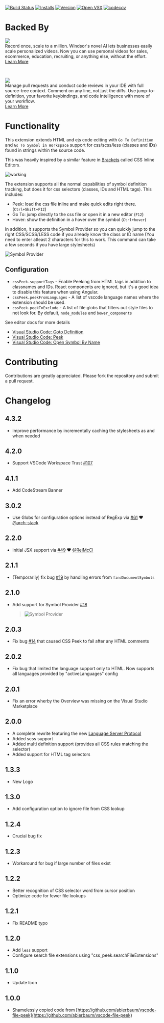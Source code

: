 [![Build Status](https://travis-ci.org/pranaygp/vscode-css-peek.svg?branch=master)](https://travis-ci.org/pranaygp/vscode-css-peek)
[![Installs](https://vsmarketplacebadge.apphb.com/installs-short/pranaygp.vscode-css-peek.svg)](https://marketplace.visualstudio.com/items?itemName=pranaygp.vscode-css-peek)
[![Version](https://vsmarketplacebadge.apphb.com/version/pranaygp.vscode-css-peek.svg)](https://marketplace.visualstudio.com/items?itemName=pranaygp.vscode-css-peek)
[![Open VSX](https://img.shields.io/badge/Open%20VSX-vscode--css--peek-purple)](https://open-vsx.org/extension/pranaygp/vscode-css-peek)
[![codecov](https://codecov.io/gh/pranaygp/vscode-css-peek/branch/master/graph/badge.svg)](https://codecov.io/gh/pranaygp/vscode-css-peek)

# Backed By


<p><a title="Try Windsor" href="https://windsor.io/?utm_source=vscmarket&amp;utm_campaign=pranaygp_css_peek&amp;utm_medium=banner"><img src="https://res.cloudinary.com/windsorio/image/upload/v1688631831/logo/blob_nxyzw7.png"></a></br>
Record once, scale to a million. Windsor's novel AI lets businesses easily scale personalized videos. Now you can use personal videos for sales, ecommerce, education, recruiting, or anything else, without the effort.<br> <a title="Try Windsor" href="https://windsor.io/?utm_source=vscmarket&amp;utm_campaign=pranaygp_css_peek&amp;utm_medium=banner">Learn More</a></p>
<br>
<p><a title="Try CodeStream" href="https://sponsorlink.codestream.com/?utm_source=vscmarket&amp;utm_campaign=pranaygp_css_peek&amp;utm_medium=banner"><img src="https://alt-images.codestream.com/codestream_logo_pranaygp_css_peek.png"></a></br>
Manage pull requests and conduct code reviews in your IDE with full source-tree context. Comment on any line, not just the diffs. Use jump-to-definition, your favorite keybindings, and code intelligence with more of your workflow.<br> <a title="Try CodeStream" href="https://sponsorlink.codestream.com/?utm_source=vscmarket&amp;utm_campaign=pranaygp_css_peek&amp;utm_medium=banner">Learn More</a></p>

# Functionality

This extension extends HTML and ejs code editing with `Go To Definition` and `Go To Symbol in Workspace` support for css/scss/less (classes and IDs) found in strings within the source code.

This was heavily inspired by a similar feature in [Brackets](http://brackets.io/) called CSS Inline Editors.

![working](https://github.com/pranaygp/vscode-css-peek/raw/master/readme/working.gif)

The extension supports all the normal capabilities of symbol definition tracking, but does it for css selectors (classes, IDs and HTML tags). This includes:

- Peek: load the css file inline and make quick edits right there. (`Ctrl+Shift+F12`)
- Go To: jump directly to the css file or open it in a new editor (`F12`)
- Hover: show the definition in a hover over the symbol (`Ctrl+hover`)

In addition, it supports the Symbol Provider so you can quickly jump to the right CSS/SCSS/LESS code if you already know the class or ID name (You need to enter atleast 2 characters for this to work. This command can take a few seconds if you have large stylesheets)

![Symbol Provider](https://github.com/pranaygp/vscode-css-peek/raw/master/readme/symbolProvider.gif)

## Configuration

- `cssPeek.supportTags` - Enable Peeking from HTML tags in addition to classnames and IDs. React components are ignored, but it's a good idea to disable this feature when using Angular.
- `cssPeek.peekFromLanguages` - A list of vscode language names where the extension should be used.
- `cssPeek.peekToExclude` - A list of file globs that filters out style files to not look for. By default, `node_modules` and `bower_components`

See editor docs for more details

- [Visual Studio Code: Goto Definition](https://code.visualstudio.com/docs/editor/editingevolved#_go-to-definition)
- [Visual Studio Code: Peek](https://code.visualstudio.com/docs/editor/editingevolved#_peek)
- [Visual Studio Code: Open Symbol By Name](https://code.visualstudio.com/Docs/editor/editingevolved#_open-symbol-by-name)

# Contributing

Contributions are greatly appreciated. Please fork the repository and submit a pull request.

# Changelog

## 4.3.2

- Improve performance by incrementally caching the stylesheets as and when needed

## 4.2.0

- Support VSCode Workspace Trust [#107](https://github.com/pranaygp/vscode-css-peek/issues/107)

## 4.1.1

- Add CodeStream Banner

## 3.0.2

- Use Globs for configuration options instead of RegExp via [#61](https://github.com/pranaygp/vscode-css-peek/pull/61) ❤ [@arch-stack](https://github.com/arch-stack)

## 2.2.0

- Initial JSX support via [#49](https://github.com/pranaygp/vscode-css-peek/pull/49) ❤ [@ReiMcCl](https://github.com/ReiMcCl)

## 2.1.1

- (Temporarily) fix bug [#19](https://github.com/pranaygp/vscode-css-peek/issues/18) by handling errors from `findDocumentSymbols`

## 2.1.0

- Add support for Symbol Provider [#18](https://github.com/pranaygp/vscode-css-peek/issues/18)
  > ![Symbol Provider](https://github.com/pranaygp/vscode-css-peek/raw/master/readme/symbolProvider.gif)

## 2.0.3

- Fix bug [#14](https://github.com/pranaygp/vscode-css-peek/issues/14) that caused CSS Peek to fail after any HTML comments

## 2.0.2

- Fix bug that limited the language support only to HTML. Now supports all languages provided by "activeLanguages" config

## 2.0.1

- Fix an error wherby the Overview was missing on the Visual Studio Marketplace

## 2.0.0

- A complete rewrite featuring the new [Language Server Protocol](https://github.com/Microsoft/language-server-protocol)
- Added scss support
- Added multi definition support (provides all CSS rules matching the selector)
- Added support for HTML tag selectors

## 1.3.3

- New Logo

## 1.3.0

- Add configuration option to ignore file from CSS lookup

## 1.2.4

- Crucial bug fix

## 1.2.3

- Workaround for bug if large number of files exist

## 1.2.2

- Better recognition of CSS selector word from cursor position
- Optimize code for fewer file lookups

## 1.2.1

- Fix README typo

## 1.2.0

- Add `less` support
- Configure search file extensions using "css_peek.searchFileExtensions"

## 1.1.0

- Update Icon

## 1.0.0

- Shamelessly copied code from [https://github.com/abierbaum/vscode-file-peek](https://github.com/abierbaum/vscode-file-peek)
